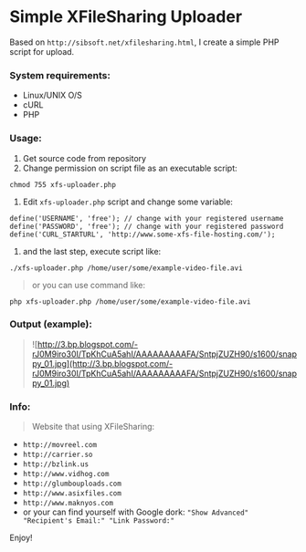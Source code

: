 # Simple XFileSharing Uploader #
Based on `http://sibsoft.net/xfilesharing.html`, I create a simple PHP script for upload.

### System requirements: ###
  * Linux/UNIX O/S
  * cURL
  * PHP


### Usage: ###
  1. Get source code from repository
  1. Change permission on script file as an executable script:
```
chmod 755 xfs-uploader.php
```
  1. Edit `xfs-uploader.php` script and change some variable:
```
define('USERNAME', 'free'); // change with your registered username
define('PASSWORD', 'free'); // change with your registered password
define('CURL_STARTURL', 'http://www.some-xfs-file-hosting.com/');
```
  1. and the last step, execute script like:
```
./xfs-uploader.php /home/user/some/example-video-file.avi
```
> or you can use command like:
```
php xfs-uploader.php /home/user/some/example-video-file.avi
```


### Output (example): ###
> ![http://3.bp.blogspot.com/-rJ0M9iro30I/TpKhCuA5ahI/AAAAAAAAAFA/SntpjZUZH90/s1600/snappy_01.jpg](http://3.bp.blogspot.com/-rJ0M9iro30I/TpKhCuA5ahI/AAAAAAAAAFA/SntpjZUZH90/s1600/snappy_01.jpg)


### Info: ###
> Website that using XFileSharing:
  * `http://movreel.com`
  * `http://carrier.so`
  * `http://bzlink.us`
  * `http://www.vidhog.com`
  * `http://glumbouploads.com`
  * `http://www.asixfiles.com`
  * `http://www.maknyos.com`
  * or your can find yourself with Google dork: `"Show Advanced" "Recipient's Email:" "Link Password:"`

Enjoy!